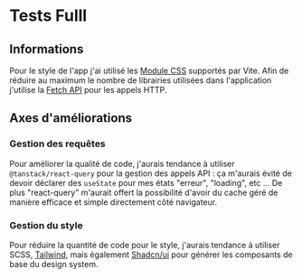 # Tests Fulll

## Informations
Pour le style de l'app j'ai utilisé les [Module CSS](https://vite.dev/guide/features.html#css-modules) supportés par Vite. 
Afin de réduire au maximum le nombre de librairies utilisées dans l'application j'utilise la [Fetch API](https://developer.mozilla.org/en-US/docs/Web/API/Fetch_API) pour les appels HTTP.

## Axes d'améliorations

### Gestion des requêtes
Pour améliorer la qualité de code, j'aurais tendance à utiliser `@tanstack/react-query` pour la gestion des appels API : ça m'aurais évité
de devoir déclarer des `useState` pour mes états "erreur", "loading", etc ... De plus "react-query" m'aurait offert la possibilité d'avoir
du cache géré de manière efficace et simple directement côté navigateur.

### Gestion du style
Pour réduire la quantité de code pour le style, j'aurais tendance à utiliser SCSS, [Tailwind](https://tailwindcss.com/), mais également [Shadcn/ui](https://ui.shadcn.com/) pour générer les composants 
de base du design system.